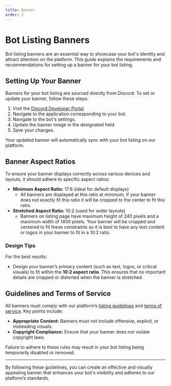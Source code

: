 ```yaml
---
title: Banner
order: 1
---
```


# Bot Listing Banners

Bot listing banners are an essential way to showcase your bot's identity and attract attention on the platform. This guide explains the requirements and recommendations for setting up a banner for your bot listing.

## Setting Up Your Banner

Banners for your bot listing are sourced directly from Discord. To set or update your banner, follow these steps:

1. Visit the [Discord Developer Portal](https://discord.dev).
2. Navigate to the application corresponding to your bot.
3. Navigate to the bot's settings.
4. Update the banner image in the designated field.
5. Save your changes.

Your updated banner will automatically sync with your bot listing on our platform.

## Banner Aspect Ratios

To ensure your banner displays correctly across various devices and layouts, it should adhere to specific aspect ratios:

- **Minimum Aspect Ratio:** 17:6 (ideal for default displays)
  - All banners are displayed at this ratio at minimum, if your banner does not exactly fit this ratio it will be cropped to the center to fit this ratio.
- **Stretched Aspect Ratio:** 10:2 (used for wider layouts)
  - Banners on listing page have maximum height of 240 pixels and a maximum width of 1400 pixels. Your banner will be cropped and centered to fit these constraints so it is best to have any text content or logos in your banner to fit in a 10:2 ratio.

### Design Tips

For the best results:

- Design your banner’s primary content (such as text, logos, or critical visuals) to fit within the **10:2 aspect ratio**. This ensures that no important details are cropped or distorted when the banner is stretched.

## Guidelines and Terms of Service

All banners must comply with our platform’s [listing guidelines](#) and [terms of service](#). Key points include:

- **Appropriate Content:** Banners must not include offensive, explicit, or misleading visuals.
- **Copyright Compliance:** Ensure that your banner does not violate copyright laws.

Failure to adhere to these rules may result in your bot listing being temporarily disabled or removed.

---

By following these guidelines, you can create an effective and visually appealing banner that enhances your bot's visibility and adheres to our platform’s standards.
